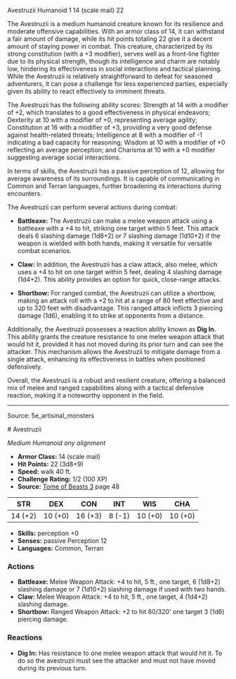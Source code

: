 <MonsterName/>Avestruzii</MonsterName>
<CreatureType/>Humanoid</CreatureType>
<CR/>1</CR>
<AC/>14 (scale mail)</AC>
<HP/>22</HP>
<summary>The Avestruzii is a medium humanoid creature known for its resilience and moderate offensive capabilities. With an armor class of 14, it can withstand a fair amount of damage, while its hit points totaling 22 give it a decent amount of staying power in combat. This creature, characterized by its strong constitution (with a +3 modifier), serves well as a front-line fighter due to its physical strength, though its intelligence and charm are notably low, hindering its effectiveness in social interactions and tactical planning. While the Avestruzii is relatively straightforward to defeat for seasoned adventurers, it can pose a challenge for less experienced parties, especially given its ability to react effectively to imminent threats.</summary>

<detail>

The Avestruzii has the following ability scores: Strength at 14 with a modifier of +2, which translates to a good effectiveness in physical endeavors; Dexterity at 10 with a modifier of +0, representing average agility; Constitution at 16 with a modifier of +3, providing a very good defense against health-related threats; Intelligence at 8 with a modifier of -1 indicating a bad capacity for reasoning; Wisdom at 10 with a modifier of +0 reflecting an average perception; and Charisma at 10 with a +0 modifier suggesting average social interactions.

In terms of skills, the Avestruzii has a passive perception of 12, allowing for average awareness of its surroundings. It is capable of communicating in Common and Terran languages, further broadening its interactions during encounters.

The Avestruzii can perform several actions during combat:

- **Battleaxe:** The Avestruzii can make a melee weapon attack using a battleaxe with a +4 to hit, striking one target within 5 feet. This attack deals 6 slashing damage (1d8+2) or 7 slashing damage (1d10+2) if the weapon is wielded with both hands, making it versatile for versatile combat scenarios.

- **Claw:** In addition, the Avestruzii has a claw attack, also melee, which uses a +4 to hit on one target within 5 feet, dealing 4 slashing damage (1d4+2). This ability provides an option for quick, close-range attacks.

- **Shortbow:** For ranged combat, the Avestruzii can utilize a shortbow, making an attack roll with a +2 to hit at a range of 80 feet effective and up to 320 feet with disadvantage. This ranged attack inflicts 3 piercing damage (1d6), enabling it to strike at opponents from a distance.

Additionally, the Avestruzii possesses a reaction ability known as **Dig In.** This ability grants the creature resistance to one melee weapon attack that would hit it, provided it has not moved during its prior turn and can see the attacker. This mechanism allows the Avestruzii to mitigate damage from a single attack, enhancing its effectiveness in battles when positioned defensively.

Overall, the Avestruzii is a robust and resilient creature, offering a balanced mix of melee and ranged capabilities along with a tactical defensive reaction, making it a noteworthy opponent in the field.</detail>



---

Source: 5e_artisinal_monsters

<statblock>
# Avestruzii

*Medium* *Humanoid* *any alignment*

- **Armor Class:** 14 (scale mail)
- **Hit Points:** 22 (3d8+9)
- **Speed:** walk 40 ft.
- **Challenge Rating:** 1/2 (100 XP)
- **Source:** [Tome of Beasts 3](https://koboldpress.com/kpstore/product/tome-of-beasts-3-for-5th-edition/) page 48

| STR | DEX | CON | INT | WIS | CHA |
| --- | --- | --- | --- | --- | --- |
| 14 (+2) | 10 (+0) | 16 (+3) | 8 (-1) | 10 (+0) | 10 (+0) |

- **Skills:** perception +0
- **Senses:** passive Perception 12
- **Languages:** Common, Terran

### Actions

- **Battleaxe:** Melee Weapon Attack: +4 to hit, 5 ft., one target, 6 (1d8+2) slashing damage or 7 (1d10+2) slashing damage if used with two hands.
- **Claw:** Melee Weapon Attack: +4 to hit, 5 ft., one target, 4 (1d4+2) slashing damage.
- **Shortbow:** Ranged Weapon Attack: +2 to hit 80/320' one target 3 (1d6) piercing damage.

### Reactions

- **Dig In:** Has resistance to one melee weapon attack that would hit it. To do so the avestruzii must see the attacker and must not have moved during its previous turn.


</statblock>


